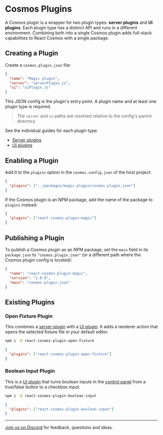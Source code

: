 # Cosmos Plugins

A Cosmos plugin is a wrapper for two plugin types: **server plugins** and **UI plugins**. Each plugin type has a distinct API and runs in a different environment. Combining both into a single Cosmos plugin adds full-stack capabilities to React Cosmos with a single package.

## Creating a Plugin

Create a `cosmos.plugin.json` file:

```json
{
  "name": "Magic plugin",
  "server": "serverPlugin.js",
  "ui": "uiPlugin.js"
}
```

This JSON config is the plugin's entry point. A plugin name and at least one plugin type is required.

> The `server` and `ui` paths are resolved relative to the config's parent directory.

See the individual guides for each plugin type:

- [Server plugins](server-plugins.md)
- [UI plugins](ui-plugins.md)

## Enabling a Plugin

Add it to the `plugins` option in the `cosmos.config.json` of the host project:

```json
{
  "plugins": ["../packages/magic-plugin/cosmos.plugin.json"]
}
```

If the Cosmos plugin is an NPM package, add the name of the package to `plugins` instead:

```json
{
  "plugins": ["react-cosmos-plugin-magic"]
}
```

## Publishing a Plugin

To publish a Cosmos plugin as an NPM package, set the `main` field in its `package.json` to `"cosmos.plugin.json"` (or a different path where the Cosmos plugin config is located):

```json
{
  "name": "react-cosmos-plugin-magic",
  "version": "1.0.0",
  "main": "cosmos.plugin.json"
}
```

## Existing Plugins

### Open Fixture Plugin

This combines a [server plugin](server-plugins.md) with a [UI plugin](ui-plugins.md). It adds a renderer action that opens the selected fixture file in your default editor.

```bash
npm i -D react-cosmos-plugin-open-fixture
```

```json
{
  "plugins": ["react-cosmos-plugin-open-fixture"]
}
```

### Boolean Input Plugin

This is a [UI plugin](ui-plugins.md) that turns boolean inputs in the [control panel](https://github.com/react-cosmos/react-cosmos/blob/main/docs/usage/fixtures.md#fixture-controls) from a true/false button to a checkbox input.

```bash
npm i -D react-cosmos-plugin-boolean-input
```

```json
{
  "plugins": ["react-cosmos-plugin-boolean-input"]
}
```

---

[Join us on Discord](https://discord.gg/3X95VgfnW5) for feedback, questions and ideas.
